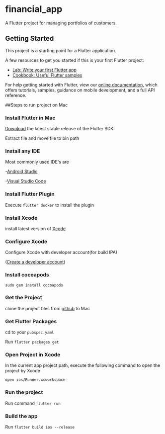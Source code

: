 # financial_app

A Flutter project for managing portfolios of customers.

## Getting Started

This project is a starting point for a Flutter application.

A few resources to get you started if this is your first Flutter project:

- [Lab: Write your first Flutter app](https://flutter.dev/docs/get-started/codelab)
- [Cookbook: Useful Flutter samples](https://flutter.dev/docs/cookbook)

For help getting started with Flutter, view our
[online documentation](https://flutter.dev/docs), which offers tutorials,
samples, guidance on mobile development, and a full API reference.

##Steps to run project on Mac

### Install Flutter in Mac

[Download](https://flutter.dev/docs/development/tools/sdk/releases?tab=macos#macos) the latest stable release of the Flutter SDK

Extract file and move file to bin path

### Install any IDE

Most commonly used IDE's are

-[Android Studio](https://developer.android.com/studio?gclid=CjwKCAjwwsmLBhACEiwANq-tXLSSf8Rvwu4RUMBWnW9jqUuQEJrhhQgNYgYo_g1Vi-RviksOcO4i0RoCnOMQAvD_BwE&gclsrc=aw.ds#downloads)

-[Visual Studio Code](https://code.visualstudio.com/download)

### Install Flutter Plugin

Execute ```flutter docker``` to install the plugin

### Install Xcode

install latest version of [Xcode](https://developer.apple.com/xcode/)

### Configure Xcode

Configure Xcode with developer account(for build IPA)

([Create a developer account](https://developer.apple.com/programs/enroll/))

### Install cocoapods

```sudo gem install cocoapods```

### Get the Project

clone the project files from [github](https://github.com/nithinfrancis/financial-app.git) to Mac

### Get  Flutter Packages

cd to your ```pubspec.yaml```

Run ```flutter packages get```

### Open Project in Xcode

In the current app project path, execute the following command to open the project by Xcode

```open ios/Runner.xcworkspace```

### Run the project

Run command ```flutter run```  

### Build the app

Run ```flutter build ios --release```